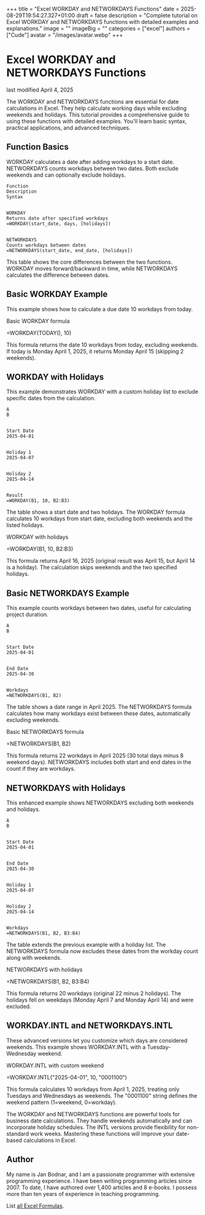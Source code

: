 +++
title = "Excel WORKDAY and NETWORKDAYS Functions"
date = 2025-08-29T19:54:27.327+01:00
draft = false
description = "Complete tutorial on Excel WORKDAY and NETWORKDAYS functions with detailed examples and explanations."
image = ""
imageBig = ""
categories = ["excel"]
authors = ["Cude"]
avatar = "/images/avatar.webp"
+++

# Excel WORKDAY and NETWORKDAYS Functions

last modified April 4, 2025

The WORKDAY and NETWORKDAYS functions are essential
for date calculations in Excel. They help calculate working days while excluding
weekends and holidays. This tutorial provides a comprehensive guide to using
these functions with detailed examples. You'll learn basic syntax, practical
applications, and advanced techniques.

## Function Basics

WORKDAY calculates a date after adding workdays to a start date.
NETWORKDAYS counts workdays between two dates. Both exclude
weekends and can optionally exclude holidays.

  
    Function
    Description
    Syntax
  
  
    WORKDAY
    Returns date after specified workdays
    =WORKDAY(start_date, days, [holidays])
  
  
    NETWORKDAYS
    Counts workdays between dates
    =NETWORKDAYS(start_date, end_date, [holidays])
  

This table shows the core differences between the two functions. WORKDAY moves
forward/backward in time, while NETWORKDAYS calculates the difference between
dates.

## Basic WORKDAY Example

This example shows how to calculate a due date 10 workdays from today.

Basic WORKDAY formula
  

=WORKDAY(TODAY(), 10)

This formula returns the date 10 workdays from today, excluding weekends. If
today is Monday April 1, 2025, it returns Monday April 15 (skipping 2
weekends).

## WORKDAY with Holidays

This example demonstrates WORKDAY with a custom holiday list to exclude specific
dates from the calculation.

  
    A
    B
  
  
    Start Date
    2025-04-01
  
  
    Holiday 1
    2025-04-07
  
  
    Holiday 2
    2025-04-14
  
  
    Result
    =WORKDAY(B1, 10, B2:B3)
  

The table shows a start date and two holidays. The WORKDAY formula calculates
10 workdays from start date, excluding both weekends and the listed holidays.

WORKDAY with holidays
  

=WORKDAY(B1, 10, B2:B3)

This formula returns April 16, 2025 (original result was April 15, but April 14
is a holiday). The calculation skips weekends and the two specified holidays.

## Basic NETWORKDAYS Example

This example counts workdays between two dates, useful for calculating project
duration.

  
    A
    B
  
  
    Start Date
    2025-04-01
  
  
    End Date
    2025-04-30
  
  
    Workdays
    =NETWORKDAYS(B1, B2)
  

The table shows a date range in April 2025. The NETWORKDAYS formula calculates
how many workdays exist between these dates, automatically excluding weekends.

Basic NETWORKDAYS formula
  

=NETWORKDAYS(B1, B2)

This formula returns 22 workdays in April 2025 (30 total days minus 8 weekend
days). NETWORKDAYS includes both start and end dates in the count if they are
workdays.

## NETWORKDAYS with Holidays

This enhanced example shows NETWORKDAYS excluding both weekends and holidays.

  
    A
    B
  
  
    Start Date
    2025-04-01
  
  
    End Date
    2025-04-30
  
  
    Holiday 1
    2025-04-07
  
  
    Holiday 2
    2025-04-14
  
  
    Workdays
    =NETWORKDAYS(B1, B2, B3:B4)
  

The table extends the previous example with a holiday list. The NETWORKDAYS
formula now excludes these dates from the workday count along with weekends.

NETWORKDAYS with holidays
  

=NETWORKDAYS(B1, B2, B3:B4)

This formula returns 20 workdays (original 22 minus 2 holidays). The holidays
fell on weekdays (Monday April 7 and Monday April 14) and were excluded.

## WORKDAY.INTL and NETWORKDAYS.INTL

These advanced versions let you customize which days are considered weekends.
This example shows WORKDAY.INTL with a Tuesday-Wednesday weekend.

WORKDAY.INTL with custom weekend
  

=WORKDAY.INTL("2025-04-01", 10, "0001100")

This formula calculates 10 workdays from April 1, 2025, treating only
Tuesdays and Wednesdays as weekends. The "0001100" string defines the weekend
pattern (1=weekend, 0=workday).

The WORKDAY and NETWORKDAYS functions are powerful
tools for business date calculations. They handle weekends automatically and
can incorporate holiday schedules. The INTL versions provide flexibility for
non-standard work weeks. Mastering these functions will improve your date-based
calculations in Excel.

## Author

My name is Jan Bodnar, and I am a passionate programmer with extensive
programming experience. I have been writing programming articles since 2007.
To date, I have authored over 1,400 articles and 8 e-books. I possess more
than ten years of experience in teaching programming.

List [all Excel Formulas](/all/#excel).